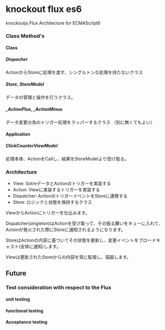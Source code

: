 knockout flux es6
==================

knockoutjs Flux Architecture for ECMAScript6 

### Class Method's

#### Class

##### Dispacher

ActionからStoreに処理を渡す、シングルトンな処理を持たないクラス

##### Store, StoreModel

データの管理と操作を行うクラス。

##### _ActionPlus, _ActionMinus

データ変更の為のトリガー処理をラッパーするクラス
（別に無くてもよい）

#### Application

##### ClickCounterViewModel

処理本体、ActionをCallし、結果をStoreModelより受け取る。

### Architecture

 * View: SotreデータとActionのトリガーを実装する
 * Action: Viewに実装するトリガーを実装する
 * Dispatcher: ActionのトリガーイベントをStoreに連携する
 * Store: ロジックと状態を保持するクラス

ViewからActionにトリガーを仕込みます。

Dispatcher(singleton)はActionを受け取って、その振る舞いをキューに入れて、Actoinが発火された際にStoreに通知されるようになります。

StoreはActionの内容に基づいてその状態を更新し、変更イベントをブロードキャスト(全体に通知)します。

Viewは更新されたStoreからの内容を常に監視し、描画します。


## Future

### Test consideration with respect to the Flux

#### unit testing

#### functional testing

#### Acceptance testing


